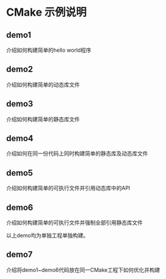 # CMake 示例说明
## demo1
介绍如何构建简单的hello world程序

## demo2
介绍如何构建简单的动态库文件

## demo3
介绍如何构建简单的静态库文件

## demo4
介绍如何在同一份代码上同时构建简单的静态库及动态库文件

## demo5
介绍如何构建简单的可执行文件并引用动态库中的API

## demo6
介绍如何构建简单的可执行文件并强制全部引用静态库文件

以上demo均为单独工程单独构建。

## demo7
介绍将demo1~demo6代码放在同一CMake工程下如何优化并构建